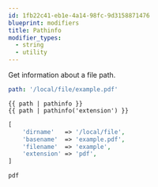 ```yaml
---
id: 1fb22c41-eb1e-4a14-98fc-9d3158871476
blueprint: modifiers
title: Pathinfo
modifier_types:
  - string
  - utility
---
```

Get information about a file path.

``` yaml
path: '/local/file/example.pdf'
```

``` antlers
{{ path | pathinfo }}
{{ path | pathinfo('extension') }}
```

```php
[
    'dirname'   => '/local/file',
    'basename'  => 'example.pdf',
    'filename'  => 'example',
    'extension' => 'pdf',
]
```

```
pdf
```
